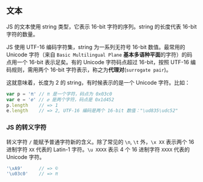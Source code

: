 ## 文本

JS 的文本使用 string 类型，它表示 16-bit 字符的序列。string 的长度代表 16-bit 字符的数量。

JS 使用 UTF-16 编码字符集，string 为一系列无符号 16-bit 数值。最常用的 Unicode 字符（来自 `Basic Multilingual Plane` **基本多语种平面**的字符）的码点用一个 16-bit 表示足矣。有的 Unicode 字符码点超过 16-bit，按照 UTF-16 编码规则，需用两个 16-bit 字符表示，称之为**代理对**(`surrogate pair`)。

这就意味着，长度为 2 的 string，有时候表示的是一个 Unicode 字符。比如：

```javascript
var p = 'π' // π 是一个字符，码点为 0x03c0
var e = '𝑒' // 𝑒 是两个字符，码点是 0x1d452
p.length    // => 1
e.length    // => 2, UTF-16 编码是两个 16-bit 数值："\ud835\udc52"
```

### JS 的转义字符

转义字符 `/` 能赋予普通字符新的含义。除了常见的 `\n`, `\t` 外，`\x XX` 表示两个 16 进制字符 `XX` 代表的 Latin-1 字符。`\u XXXX` 表示 4 个 16 进制字符 `XXXX` 代表的 Unicode 字符。

```javascript
'\xA9'      // => ©
'\u03c0'    // => π
```